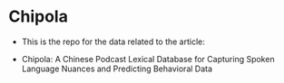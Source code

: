 # Chipola


- This is the repo for the data related to the article: 

- Chipola: A Chinese Podcast Lexical Database for Capturing Spoken Language Nuances and Predicting Behavioral Data

